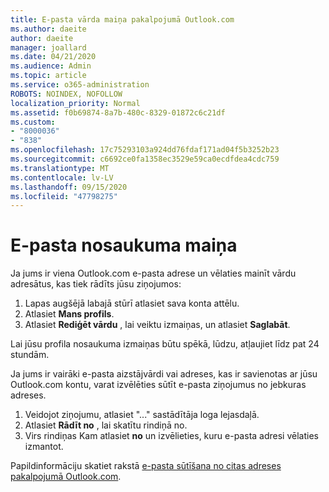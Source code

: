 ```yaml
---
title: E-pasta vārda maiņa pakalpojumā Outlook.com
ms.author: daeite
author: daeite
manager: joallard
ms.date: 04/21/2020
ms.audience: Admin
ms.topic: article
ms.service: o365-administration
ROBOTS: NOINDEX, NOFOLLOW
localization_priority: Normal
ms.assetid: f0b69874-8a7b-480c-8329-01872c6c21df
ms.custom:
- "8000036"
- "838"
ms.openlocfilehash: 17c75293103a924dd76fdaf171ad04f5b3252b23
ms.sourcegitcommit: c6692ce0fa1358ec3529e59ca0ecdfdea4cdc759
ms.translationtype: MT
ms.contentlocale: lv-LV
ms.lasthandoff: 09/15/2020
ms.locfileid: "47798275"
---
```

# <a name="change-your-email-name"></a>E-pasta nosaukuma maiņa

Ja jums ir viena Outlook.com e-pasta adrese un vēlaties mainīt vārdu adresātus, kas tiek rādīts jūsu ziņojumos:
  
1. Lapas augšējā labajā stūrī atlasiet sava konta attēlu.
2. Atlasiet **Mans profils**.
3. Atlasiet **Rediģēt vārdu** , lai veiktu izmaiņas, un atlasiet **Saglabāt**.

Lai jūsu profila nosaukuma izmaiņas būtu spēkā, lūdzu, atļaujiet līdz pat 24 stundām.
  
Ja jums ir vairāki e-pasta aizstājvārdi vai adreses, kas ir savienotas ar jūsu Outlook.com kontu, varat izvēlēties sūtīt e-pasta ziņojumus no jebkuras adreses.
  
1. Veidojot ziņojumu, atlasiet "..." sastādītāja loga lejasdaļā.
1. Atlasiet **Rādīt no** , lai skatītu rindiņā no.
1. Virs rindiņas Kam atlasiet **no** un izvēlieties, kuru e-pasta adresi vēlaties izmantot.

Papildinformāciju skatiet rakstā [e-pasta sūtīšana no citas adreses pakalpojumā Outlook.com](https://support.office.com/article/ccba89cb-141c-4a36-8c56-6d16a8556d2e?wt.mc_id=Office_Outlook_com_Alchemy).
